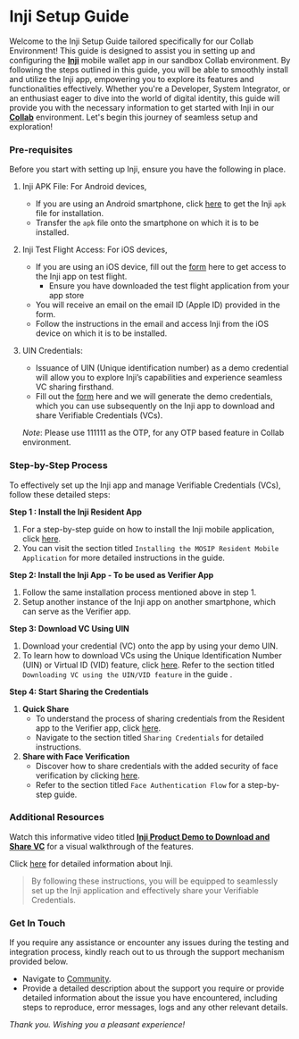 # Inji Setup Guide

Welcome to the Inji Setup Guide tailored specifically for our Collab Environment! This guide is designed to assist you in setting up and configuring the [**Inji**](https://docs.mosip.io/inji) mobile wallet app in our sandbox Collab environment. By following the steps outlined in this guide, you will be able to smoothly install and utilize the Inji app, empowering you to explore its features and functionalities effectively. Whether you're a Developer, System Integrator, or an enthusiast eager to dive into the world of digital identity, this guide will provide you with the necessary information to get started with Inji in our [**Collab**](https://collab.mosip.net/) environment. Let's begin this journey of seamless setup and exploration!

### Pre-requisites

Before you start with setting up Inji, ensure you have the following in place.

1. Inji APK File: For Android devices,
   * If you are using an Android smartphone, click [here](https://drive.google.com/drive/folders/1SRHhFxQBNfOc-cdPU8VlKecIdc-WkuGZ) to get the Inji `apk` file for installation.
   * Transfer the `apk` file onto the smartphone on which it is to be installed.
2. Inji Test Flight Access: For iOS devices,
   * If you are using an iOS device, fill out the [form](https://docs.google.com/forms/d/e/1FAIpQLSd\_P4OMwimjTxGlJ2bfLob2TIt9UaaZDQF3sBO74e9TBST-vQ/viewform) here to get access to the Inji app on test flight.
     * Ensure you have downloaded the test flight application from your app store
   * You will receive an email on the email ID (Apple ID) provided in the form.
   * Follow the instructions in the email and access Inji from the iOS device on which it is to be installed.
3.  UIN Credentials:

    * Issuance of UIN (Unique identification number) as a demo credential will allow you to explore Inji’s capabilities and experience seamless VC sharing firsthand.
    * Fill out the [form](https://docs.google.com/forms/d/e/1FAIpQLSd\_P4OMwimjTxGlJ2bfLob2TIt9UaaZDQF3sBO74e9TBST-vQ/viewform) here and we will generate the demo credentials, which you can use subsequently on the Inji app to download and share Verifiable Credentials (VCs).

    _Note_: Please use 111111 as the OTP, for any OTP based feature in Collab environment.

### Step-by-Step Process

To effectively set up the Inji app and manage Verifiable Credentials (VCs), follow these detailed steps:

**Step 1 : Install the Inji Resident App**

1. For a step-by-step guide on how to install the Inji mobile application, click [here](https://docs.mosip.io/1.2.0/modules/inji-user-guide#installing-the-mosip-resident-mobile-application).
2. You can visit the section titled `Installing the MOSIP Resident Mobile Application` for more detailed instructions in the guide.

**Step 2: Install the Inji App - To be used as Verifier App**

1. Follow the same installation process mentioned above in step 1.
2. Setup another instance of the Inji app on another smartphone, which can serve as the Verifier app.

**Step 3: Download VC Using UIN**

1. Download your credential (VC) onto the app by using your demo UIN.
2. To learn how to download VCs using the Unique Identification Number (UIN) or Virtual ID (VID) feature, click [here](https://docs.mosip.io/1.2.0/modules/inji-user-guide#downloading-vc-using-the-uin-vid-feature). Refer to the section titled `Downloading VC using the UIN/VID feature` in the guide .

**Step 4: Start Sharing the Credentials**

1. **Quick Share**
   * To understand the process of sharing credentials from the Resident app to the Verifier app, click [here](https://docs.mosip.io/1.2.0/modules/inji-user-guide#sharing-credentials).
   * Navigate to the section titled `Sharing Credentials` for detailed instructions.
2. **Share with Face Verification**
   * Discover how to share credentials with the added security of face verification by clicking [here](https://docs.mosip.io/1.2.0/modules/inji-user-guide#sharing-credentials).
   * Refer to the section titled `Face Authentication Flow` for a step-by-step guide.

### Additional Resources

Watch this informative video titled [**Inji Product Demo to Download and Share VC**](https://youtu.be/JWxJfHMVMFI?si=\_VtK4\_MaIcs0f\_Yh) for a visual walkthrough of the features.

Click [here](https://docs.mosip.io/inji) for detailed information about Inji.

> By following these instructions, you will be equipped to seamlessly set up the Inji application and effectively share your Verifiable Credentials.

### Get In Touch

If you require any assistance or encounter any issues during the testing and integration process, kindly reach out to us through the support mechanism provided below.

* Navigate to [Community](http://community.mosip.io/).
* Provide a detailed description about the support you require or provide detailed information about the issue you have encountered, including steps to reproduce, error messages, logs and any other relevant details.

_Thank you. Wishing you a pleasant experience!_
